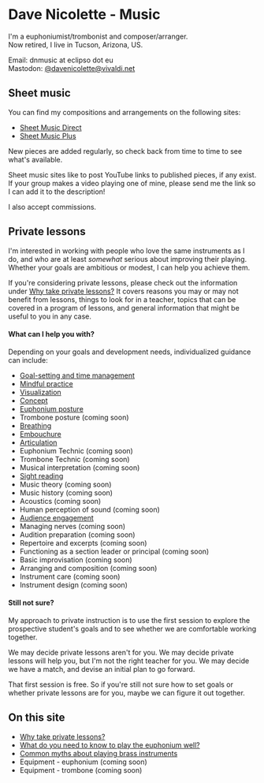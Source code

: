 # Dave Nicolette - Music 

I'm a euphoniumist/trombonist and composer/arranger.  
Now retired, I live in Tucson, Arizona, US.

Email: dnmusic at eclipso dot eu  
Mastodon: [@davenicolette@vivaldi.net](https://social.vivaldi.net/@davenicolette)

## Sheet music 

You can find my compositions and arrangements on the following sites:

- [Sheet Music Direct](https://www.sheetmusicdirect.com/en-US/Search.aspx?query=Dave%20Nicolette)   
- [Sheet Music Plus](https://www.sheetmusicplus.com/en/explore?q=Dave+Nicolette)

New pieces are added regularly, so check back from time to time to see what's available.

Sheet music sites like to post YouTube links to published pieces, if any exist. If your group makes a video playing one of mine, please send me the link so I can add it to the description!

I also accept commissions. 

## Private lessons 

I'm interested in working with people who love the same instruments as I do, and who are at least _somewhat_ serious about improving their playing. Whether your goals are ambitious or modest, I can help you achieve them. 

If you're considering private lessons, please check out the information under [Why take private lessons?](why-take-private-lessons) It covers reasons you may or may not benefit from lessons, things to look for in a teacher, topics that can be covered in a program of lessons, and general information that might be useful to you in any case.

#### What can I help you with?

Depending on your goals and development needs, individualized guidance can include: 

- [Goal-setting and time management](goal-setting.md)
- [Mindful practice](mindful-practice.md) 
- [Visualization](visualization.md) 
- [Concept](concept.md)
- [Euphonium posture](euphonium-posture.md)
- Trombone posture (coming soon) 
- [Breathing](breathing.md)
- [Embouchure](embouchure.md) 
- [Articulation](articulation.md) 
- Euphonium Technic (coming soon) 
- Trombone Technic (coming soon) 
- Musical interpretation (coming soon) 
- [Sight reading](sight-reading.md) 
- Music theory (coming soon) 
- Music history (coming soon) 
- Acoustics (coming soon) 
- Human perception of sound (coming soon) 
- [Audience engagement](audience-engagement.md)
- Managing nerves (coming soon) 
- Audition preparation (coming soon) 
- Repertoire and excerpts (coming soon)
- Functioning as a section leader or principal (coming soon)
- Basic improvisation (coming soon)
- Arranging and composition (coming soon)
- Instrument care (coming soon)
- Instrument design (coming soon)

#### Still not sure? 

My approach to private instruction is to use the first session to explore the prospective student's goals and to see whether we are comfortable working together. 

We may decide private lessons aren't for you. We may decide private lessons will help you, but I'm not the right teacher for you. We may decide we have a match, and devise an initial plan to go forward. 

That first session is free. So if you're still not sure how to set goals or whether private lessons are for you, maybe we can figure it out together. 

## On this site 

- [Why take private lessons?](why-take-private-lessons.md)
- [What do you need to know to play the euphonium well?](euphonium-need-to-know.md)
- [Common myths about playing brass instruments](musical-myths.md)
- Equipment - euphonium (coming soon)
- Equipment - trombone (coming soon)

